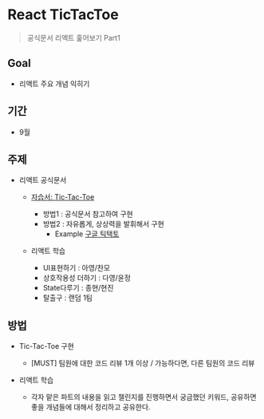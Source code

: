 # React TicTacToe

> 공식문서 리액트 훑어보기 Part1

## Goal

- 리액트 주요 개념 익히기

## 기간

- 9월

## 주제

- 리액트 공식문서

  - [자습서: Tic-Tac-Toe](https://ko.react.dev/learn/tutorial-tic-tac-toe)

    - 방법1 : 공식문서 참고하여 구현
    - 방법2 : 자유롭게, 상상력을 발휘해서 구현
      - Example [구글 틱택토](https://www.google.com/search?q=%ED%8B%B1%ED%83%9D%ED%86%A0+%EA%B2%8C%EC%9E%84&oq=%ED%8B%B1%ED%83%9D%ED%86%A0&gs_lcrp=EgZjaHJvbWUqBwgBEAAYgAQyDAgAEEUYORixAxiABDIHCAEQABiABDIHCAIQABiABDIJCAMQABgKGIAEMgcIBBAAGIAEMgcIBRAAGIAEMgcIBhAAGIAEMgYIBxBFGD3SAQgyMTA0ajBqMagCALACAA&sourceid=chrome&ie=UTF-8)

  - 리액트 학습

    - UI표현하기 : 아영/찬모
    - 상호작용성 더하기 : 다영/윤정
    - State다루기 : 종현/현진
    - 탈출구 : 랜덤 1팀

## 방법

- Tic-Tac-Toe 구현

  - [MUST] 팀원에 대한 코드 리뷰 1개 이상 / 가능하다면, 다른 팀원의 코드 리뷰

- 리액트 학습
  - 각자 맡은 파트의 내용을 읽고 챌린지를 진행하면서 궁금했던 키워드, 공유하면 좋을 개념들에 대해서 정리하고 공유한다.
